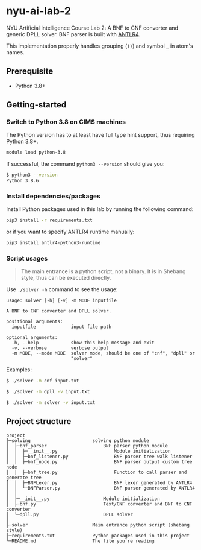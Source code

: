 # nyu-ai-lab-2

NYU Artificial Intelligence Course Lab 2: A BNF to CNF converter and generic DPLL solver. BNF parser is built with [ANTLR4](https://github.com/dizys/nyu-ai-lab-2/tree/main/antlr).

This implementation properly handles grouping (`()`) and symbol `_` in atom's names.

## Prerequisite

-   Python 3.8+

## Getting-started

### Switch to Python 3.8 on CIMS machines

The Python version has to at least have full type hint support, thus requiring Python 3.8+.

```bash
module load python-3.8
```

If successful, the command `python3 --version` should give you:

```bash
$ python3 --version
Python 3.8.6
```

### Install dependencies/packages

Install Python packages used in this lab by running the following command:

```bash
pip3 install -r requirements.txt
```

or if you want to specify ANTLR4 runtime manually:

```bash
pip3 install antlr4-python3-runtime
```

### Script usages

> The main entrance is a python script, not a binary. It is in Shebang style,
> thus can be executed directly.

Use `./solver -h` command to see the usage:

```
usage: solver [-h] [-v] -m MODE inputfile

A BNF to CNF converter and DPLL solver.

positional arguments:
  inputfile             input file path

optional arguments:
  -h, --help            show this help message and exit
  -v, --verbose         verbose output
  -m MODE, --mode MODE  solver mode, should be one of "cnf", "dpll" or
                        "solver"
```

Examples:

```bash
$ ./solver -m cnf input.txt
```

```bash
$ ./solver -m dpll -v input.txt
```

```bash
$ ./solver -m solver -v input.txt
```

## Project structure

```
project
├─solving                       solving python module
│  ├─bnf_parser                     BNF parser python module
│  │  ├─__init__.py                     Module initialization
│  │  ├─bnf_listener.py                 BNF parser tree walk listener
│  │  ├─bnf_node.py                     BNF parser output custom tree node
│  │  ├─bnf_tree.py                     Function to call parser and generate tree
│  │  ├─BNFLexer.py                     BNF lexer generated by ANTLR4
│  │  └─BNFParser.py                    BNF parser generated by ANTLR4
│  │
│  ├─__init__.py                    Module initialization
│  ├─bnf.py                         Text/CNF converter and BNF to CNF converter
│  └─dpll.py                        DPLL solver
│
├─solver                        Main entrance python script (shebang style)
├─requirements.txt              Python packages used in this project
└─README.md                     The file you're reading
```
